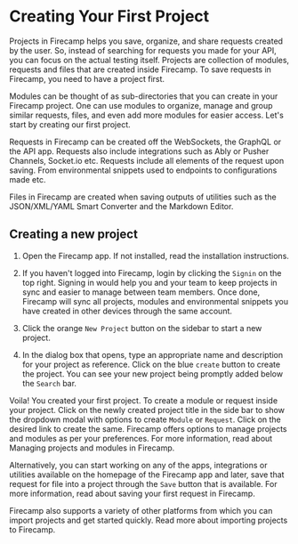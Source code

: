 # Creating Your First Project

Projects in Firecamp helps you save, organize, and share requests created by the user. So, instead of searching for requests you made for your API, you can focus on the actual testing itself. Projects are collection of modules, requests and files that are created inside Firecamp. To save requests in Firecamp, you need to have a project first.

Modules can be thought of as sub-directories that you can create in your Firecamp project. One can use modules to organize, manage and group similar requests, files, and even add more modules for easier access. Let's start by creating our first project.

Requests in Firecamp can be created off the WebSockets, the GraphQL or the API app. Requests also include integrations such as Ably or Pusher Channels, Socket.io etc. Requests include all elements of the request upon saving. From environmental snippets used to endpoints to configurations made etc.

Files in Firecamp are created when saving outputs of utilities such as the JSON/XML/YAML Smart Converter and the Markdown Editor.

## Creating a new project

1. Open the Firecamp app. If not installed, read the installation instructions.

2. If you haven't logged into Firecamp, login by clicking the `Signin` on the top right. Signing in would help you and your team to keep projects in sync and easier to manage between team members. Once done, Firecamp will sync all projects, modules and environmental snippets you have created in other devices through the same account.

3. Click the orange `New Project` button on the sidebar to start a new project.

4. In the dialog box that opens, type an appropriate name and description for your project as reference. Click on the blue `create` button to create the project. You can see your new project being promptly added below the `Search` bar.

Voila! You created your first project. To create a module or request inside your project. Click on the newly created project title in the side bar to show the dropdown modal with options to create `Module` or `Request`. Click on the desired link to create the same. Firecamp offers options to manage projects and modules as per your preferences. For more information, read about Managing projects and modules in Firecamp.

Alternatively, you can start working on any of the apps, integrations or utilities available on the homepage of the Firecamp app and later, save that request for file into a project through the `Save` button that is available. For more information, read about saving your first request in Firecamp.

Firecamp also supports a variety of other platforms from which you can import projects and get started quickly. Read more about importing projects to Firecamp.
